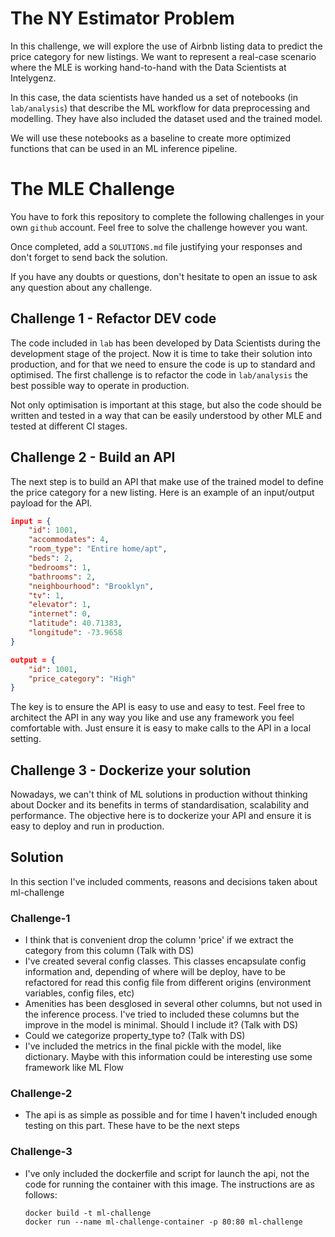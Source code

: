 # The NY Estimator Problem
In this challenge, we will explore the use of Airbnb listing data to predict the price category for new listings. We want to represent a real-case scenario where the MLE is working hand-to-hand with the Data Scientists at Intelygenz.

In this case, the data scientists have handed us a set of notebooks (in `lab/analysis`) that describe the ML workflow for data preprocessing and modelling. They have also included the dataset used and the trained model.

We will use these notebooks as a baseline to create more optimized functions that can be used in an ML inference pipeline.
# The MLE Challenge
You have to fork this repository to complete the following challenges in your own `github` account. Feel free to solve the challenge however you want.

Once completed, add a `SOLUTIONS.md` file justifying your responses and don't forget to send back the solution.

If you have any doubts or questions, don't hesitate to open an issue to ask any question about any challenge.

## Challenge 1 - Refactor DEV code

The code included in `lab` has been developed by Data Scientists during the development stage of the project. Now it is time to take their solution into production, and for that we need to ensure the code is up to standard and optimised. The first challenge is to refactor the code in `lab/analysis` the best possible way to operate in production.

Not only optimisation is important at this stage, but also the code should be written and tested in a way that can be easily understood by other MLE and tested at different CI stages.

## Challenge 2 - Build an API

The next step is to build an API that make use of the trained model to define the price category for a new listing. Here is an example of an input/output payload for the API.

```json
input = {
    "id": 1001,
    "accommodates": 4,
    "room_type": "Entire home/apt",
    "beds": 2,
    "bedrooms": 1,
    "bathrooms": 2,
    "neighbourhood": "Brooklyn",
    "tv": 1,
    "elevator": 1,
    "internet": 0,
    "latitude": 40.71383,
    "longitude": -73.9658
}

output = {
    "id": 1001,
    "price_category": "High"
}
```

The key is to ensure the API is easy to use and easy to test. Feel free to architect the API in any way you like and use any framework you feel comfortable with. Just ensure it is easy to make calls to the API in a local setting.

## Challenge 3 - Dockerize your solution

Nowadays, we can't think of ML solutions in production without thinking about Docker and its benefits in terms of standardisation, scalability and performance. The objective here is to dockerize your API and ensure it is easy to deploy and run in production.

## Solution

In this section I've included comments, reasons and decisions taken about ml-challenge

### Challenge-1
- I think that is convenient drop the column 'price' if we extract the category from this column (Talk with DS)
- I've created several config classes. This classes encapsulate config information and, depending of where will be deploy, have to be refactored for read this config file from different origins (environment variables, config files, etc)
- Amenities has been desglosed in several other columns, but not used in the inference process. I've tried to included these columns but the improve in the model is minimal. Should I include it? (Talk with DS)
- Could we categorize property_type to? (Talk with DS)
- I've included the metrics in the final pickle with the model, like dictionary. Maybe with this information could be interesting use some framework like ML Flow

### Challenge-2
- The api is as simple as possible and for time I haven't included enough testing on this part. These have to be the next steps

### Challenge-3
- I've only included the dockerfile and script for launch the api, not the code for running the container with this image. The instructions are as follows:
  ```
  docker build -t ml-challenge
  docker run --name ml-challenge-container -p 80:80 ml-challenge
  ```
